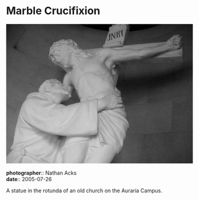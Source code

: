 # Marble Crucifixion

![A marble sculpture of Jesus on the cross, a friar clutching him from below](assets/2005-07-26-marble-crucifixion.webp)

**photographer**:: Nathan Acks  
**date**:: 2005-07-26

A statue in the rotunda of an old church on the Auraria Campus.
